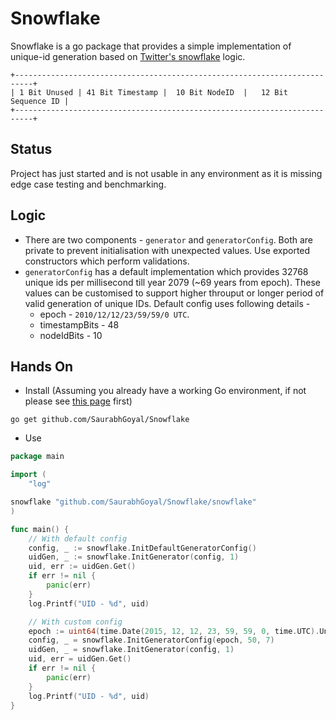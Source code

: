 # Snowflake
Snowflake is a go package that provides a simple implementation of unique-id generation based on [Twitter's snowflake](https://blog.twitter.com/engineering/en_us/a/2010/announcing-snowflake) logic.
```
+--------------------------------------------------------------------------+
| 1 Bit Unused | 41 Bit Timestamp |  10 Bit NodeID  |   12 Bit Sequence ID |
+--------------------------------------------------------------------------+
```

## Status
Project has just started and is not usable in any environment as it is missing edge case testing and benchmarking.

## Logic
- There are two components - `generator` and `generatorConfig`. Both are private to prevent initialisation with unexpected values. Use exported constructors which perform validations.
- `generatorConfig` has a default implementation which provides 32768 unique ids per millisecond till year 2079 (~69 years from epoch). These values can be customised to support higher throuput or longer period of valid generation of unique IDs. Default config uses following details -
  - epoch - `2010/12/12/23/59/59/0 UTC`.
  - timestampBits - 48
  - nodeIdBits - 10

## Hands On
- Install (Assuming you already have a working Go environment, if not please see [this page](https://go.dev/doc/install) first)
```
go get github.com/SaurabhGoyal/Snowflake
```
- Use
```go
package main

import (
	"log"

snowflake "github.com/SaurabhGoyal/Snowflake/snowflake"
)

func main() {
	// With default config
    config, _ := snowflake.InitDefaultGeneratorConfig()
	uidGen, _ := snowflake.InitGenerator(config, 1)
	uid, err := uidGen.Get()
    if err != nil {
        panic(err)
    }
    log.Printf("UID - %d", uid)

    // With custom config
    epoch := uint64(time.Date(2015, 12, 12, 23, 59, 59, 0, time.UTC).UnixMilli())
    config, _ = snowflake.InitGeneratorConfig(epoch, 50, 7)
	uidGen, _ = snowflake.InitGenerator(config, 1)
	uid, err = uidGen.Get()
    if err != nil {
        panic(err)
    }
    log.Printf("UID - %d", uid)  
}

```